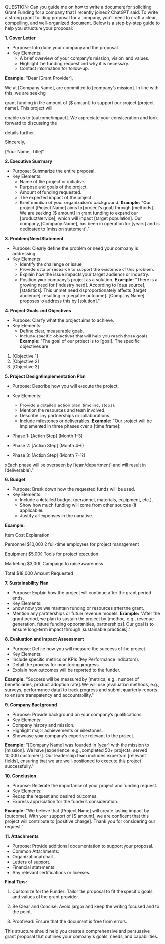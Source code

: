 

QUESTION: Can you guide me on how to write a document for soliciting Grant Funding for a company that I recently joined?
ChatGPT said: To write a strong grant funding proposal for a company, you'll need to craft a clear, compelling, and well-organized document. Below is a step-by-step guide to help you structure your proposal:

**1. Cover Letter**
- Purpose: Introduce your company and the proposal.
- Key Elements:
   - A brief overview of your company’s mission, vision, and values.
   - Highlight the funding request and why it is necessary.
   - Contact information for follow-up.

**Example:** "Dear [Grant Provider],

We at [Company Name], are committed to [company’s mission]. In line with this, we are seeking

grant funding in the amount of [$ amount] to support our project [project name]. This project will 

enable us to [outcome/impact]. We appreciate your consideration and look forward to discussing the 

details further.

Sincerely,

[Your Name, Title]"

**2. Executive Summary**
- Purpose: Summarize the entire proposal.
- Key Elements:
  - Name of the project or initiative.
  - Purpose and goals of the project.
  - Amount of funding requested.
  - The expected impact of the project.
  - Brief mention of your organization’s background.
**Example:** "Our project [Project Name] aims to [project’s goal] through [methods]. We are seeking [$ amount] in grant funding to expand our [product/service], which will impact [target population]. Our company, [Company Name], has been in operation for [years] and is dedicated to [mission statement]."

**3. Problem/Need Statement**
- Purpose: Clearly define the problem or need your company is addressing.
- Key Elements:
  - Identify the challenge or issue.
  - Provide data or research to support the existence of this problem.
  - Explain how the issue impacts your target audience or industry.
  - Position your company’s project as a solution.
**Example:** "There is a growing need for [industry need]. According to [data source], [statistics]. This unmet need disproportionately affects [target audience], resulting in [negative outcome]. [Company Name] proposes to address this by [solution]."

**4. Project Goals and Objectives**
- Purpose: Clarify what the project aims to achieve.
- Key Elements:
  - Define clear, measurable goals.
  - Include specific objectives that will help you reach those goals.
**Example:** "The goal of our project is to [goal]. The specific objectives are:

1. [Objective 1]
2. [Objective 2]
3. [Objective 3]

**5. Project Design/Implementation Plan**
- Purpose: Describe how you will execute the project.
- Key Elements:
  - Provide a detailed action plan (timeline, steps).
  - Mention the resources and team involved.
  - Describe any partnerships or collaborations.
  - Include milestones or deliverables.
**Example:** "Our project will be implemented in three phases over a [time frame]:

- Phase 1: [Action Step] (Month 1-3)
- Phase 2: [Action Step] (Month 4-6)
- Phase 3: [Action Step] (Month 7-12)

xEach phase will be overseen by [team/department] and will result in [deliverable]."

**6. Budget**
- Purpose: Break down how the requested funds will be used.
- Key Elements:
  - Include a detailed budget (personnel, materials, equipment, etc.).
  - Show how much funding will come from other sources (if applicable).
  - Justify all expenses in the narrative.

**Example:**

Item	Cost	Explanation

Personnel	$10,000	2 full-time employees for project management

Equipment	$5,000	Tools for project execution

Marketing	$3,000	Campaign to raise awareness

Total	$18,000	Amount Requested

**7. Sustainability Plan**
- Purpose: Explain how the project will continue after the grant period ends.
- Key Elements:
 - Show how you will maintain funding or resources after the grant.
 - Mention any partnerships or future revenue models.
**Example:** "After the grant period, we plan to sustain the project by [method, e.g., revenue generation, future funding opportunities, partnerships]. Our goal is to ensure long-term impact through [sustainable practices]."

**8. Evaluation and Impact Assessment**
- Purpose: Define how you will measure the success of the project.
- Key Elements:
 - Include specific metrics or KPIs (Key Performance Indicators).
 - Detail the process for monitoring progress.
 - Explain how outcomes will be reported to the funder.

**Example:** "Success will be measured by [metrics, e.g., number of beneficiaries, product adoption rate]. We will use [evaluation methods, e.g., surveys, performance data] to track progress and submit quarterly reports to ensure transparency and accountability."

**9. Company Background**
- Purpose: Provide background on your company’s qualifications.
- Key Elements:
 - Company history and mission.
 - Highlight major achievements or milestones.
 - Showcase your company’s expertise relevant to the project.

**Example:** "[Company Name] was founded in [year] with the mission to [mission]. We have [experience, e.g., completed 50+ projects, served 10,000 customers]. Our leadership team includes experts in [relevant fields], ensuring that we are well-positioned to execute this project successfully."

**10. Conclusion**
- Purpose: Reiterate the importance of your project and funding request.
- Key Elements:
 - Recap the request and desired outcomes.
 - Express appreciation for the funder’s consideration.

**Example:** "We believe that [Project Name] will create lasting impact by [outcome]. With your support of [$ amount], we are confident that this project will contribute to [positive change]. Thank you for considering our request."

**11. Attachments**
- Purpose: Provide additional documentation to support your proposal.
- Common Attachments:
 - Organizational chart.
 - Letters of support.
 - Financial statements.
 - Any relevant certifications or licenses.

**Final Tips:**
1. Customize for the Funder: Tailor the proposal to fit the specific goals and values of the grant provider.

2. Be Clear and Concise: Avoid jargon and keep the writing focused and to the point.

3. Proofread: Ensure that the document is free from errors.

This structure should help you create a comprehensive and persuasive grant proposal that outlines your company's goals, needs, and capabilities.



